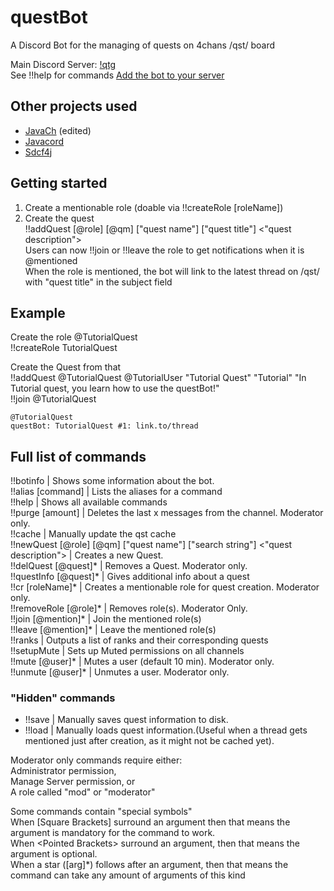 # questBot
A Discord Bot for the managing of quests on 4chans /qst/ board

Main Discord Server: [!qtg](https://discordapp.com/invite/USPFgKa)  
See !!help for commands
[Add the bot to your server](https://discordapp.com/api/oauth2/authorize?client_id=302172063270174720&scope=bot&permissions=0)

## Other projects used
* [JavaCh](https://github.com/camelKaiser/JavaCh) (edited)  
* [Javacord](https://github.com/BtoBastian/Javacord)  
* [Sdcf4j](https://github.com/BtoBastian/sdcf4j)  

## Getting started  
1. Create a mentionable role (doable via !!createRole [roleName])  
2. Create the quest  
  !!addQuest [@role] [@qm] ["quest name"] ["quest title"] <"quest description">  
  Users can now !!join or !!leave the role to get notifications when it is @mentioned  
  When the role is mentioned, the bot will link to the latest thread on /qst/ with "quest title" in the subject field  



## Example  
Create the role @TutorialQuest  
  !!createRole TutorialQuest  

Create the Quest from that  
  !!addQuest @TutorialQuest @TutorialUser "Tutorial Quest" "Tutorial" "In Tutorial quest, you learn how to use the questBot!"  
  !!join @TutorialQuest  

  `@TutorialQuest`  
  `questBot: TutorialQuest #1: link.to/thread`  

## Full list of commands  
!!botinfo | Shows some information about the bot.  
!!alias [command] | Lists the aliases for a command  
!!help | Shows all available commands  
!!purge [amount] | Deletes the last x messages from the channel. Moderator only.  
!!cache | Manually update the qst cache  
!!newQuest [@role] [@qm] ["quest name"] ["search string"] <"quest description"> | Creates a new Quest.  
!!delQuest [@quest]\* | Removes a Quest. Moderator only.  
!!questInfo [@quest]\* | Gives additional info about a quest  
!!cr [roleName]\* | Creates a mentionable role for quest creation. Moderator only.  
!!removeRole [@role]\* | Removes role(s). Moderator Only.  
!!join [@mention]\* | Join the mentioned role(s)  
!!leave [@mention]\* | Leave the mentioned role(s)  
!!ranks | Outputs a list of ranks and their corresponding quests  
!!setupMute | Sets up Muted permissions on all channels  
!!mute [@user]* <Time> | Mutes a user (default 10 min). Moderator only.  
!!unmute [@user]* | Unmutes a user. Moderator only.  

### "Hidden" commands  
* !!save | Manually saves quest information to disk.  
* !!load | Manually loads quest information.(Useful when a thread gets mentioned just after creation, as it might not be cached yet).  
  
  
Moderator only commands require either:  
Administrator permission,  
Manage Server permission, or  
A role called "mod" or "moderator"  

Some commands contain "special symbols"  
When [Square Brackets] surround an argument then that means the argument is mandatory for the command to work.  
When \<Pointed Brackets\> surround an argument, then that means the argument is optional.  
When a star (\[arg\]\*) follows after an argument, then that means the command can take any amount of arguments of this kind  
